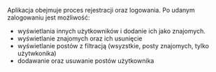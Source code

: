 Aplikacja obejmuje proces rejestracji oraz logowania.
Po udanym zalogowaniu jest możliwość:
- wyświetlania innych użytkowników i dodanie ich jako znajomych.
- wyświetlanie znajomych oraz ich usunięcie
- wyświetlanie postów z filtracją (wsyzstkie, posty znajomych, tylko użytwkonika)
- dodawanie oraz usuwanie postów użytkownika 
